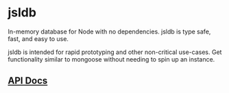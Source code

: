 # jsldb

In-memory database for Node with no dependencies. jsldb is type safe, fast, and easy to use.

jsldb is intended for rapid prototyping and other non-critical use-cases. Get functionality similar to mongoose without needing to spin up an instance.

## [API Docs](api.md)